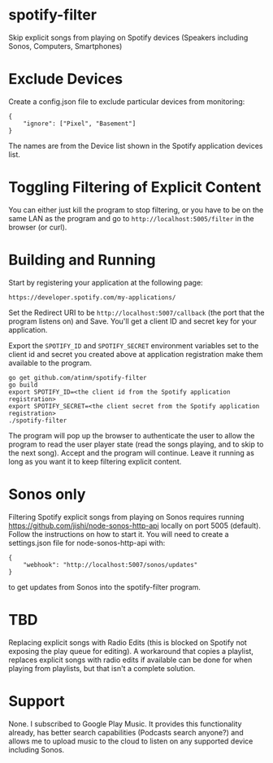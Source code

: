 # spotify-filter
Skip explicit songs from playing on Spotify devices (Speakers including Sonos, Computers, Smartphones)

# Exclude Devices
Create a config.json file to exclude particular devices from
monitoring:

    {
        "ignore": ["Pixel", "Basement"]
    }

The names are from the Device list shown in the Spotify application
devices list.

# Toggling Filtering of Explicit Content

You can either just kill the program to stop filtering, or you have to
be on the same LAN as the program and go to
`http://localhost:5005/filter` in the browser (or curl).

# Building and Running

Start by registering your application at the following page:

    https://developer.spotify.com/my-applications/

Set the Redirect URI to be `http://localhost:5007/callback` (the port
that the program listens on) and Save. You'll get a client ID and
secret key for your application.

Export the `SPOTIFY_ID` and `SPOTIFY_SECRET` environment variables set
to the client id and secret you created above at application
registration make them available to the program.

    go get github.com/atinm/spotify-filter
    go build
    export SPOTIFY_ID=<the client id from the Spotify application registration>
    export SPOTIFY_SECRET=<the client secret from the Spotify application registration>
    ./spotify-filter

The program will pop up the browser to authenticate the user to allow
the program to read the user player state (read the songs playing, and
to skip to the next song). Accept and the program will continue. Leave
it running as long as you want it to keep filtering explicit content.

# Sonos only

Filtering Spotify explicit songs from playing on Sonos requires
running https://github.com/jishi/node-sonos-http-api locally on port
5005 (default). Follow the instructions on how to start it. You will
need to create a settings.json file for node-sonos-http-api with:

    {
        "webhook": "http://localhost:5007/sonos/updates"
    }

to get updates from Sonos into the spotify-filter program.

# TBD

Replacing explicit songs with Radio Edits (this is blocked on Spotify
not exposing the play queue for editing). A workaround that copies a
playlist, replaces explicit songs with radio edits if available can be
done for when playing from playlists, but that isn't a complete
solution.

# Support

None. I subscribed to Google Play Music. It provides this
functionality already, has better search capabilities (Podcasts 
search anyone?) and allows me to upload music to the cloud to listen
on any supported device including Sonos.


